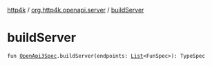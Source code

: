 [http4k](../index.md) / [org.http4k.openapi.server](index.md) / [buildServer](./build-server.md)

# buildServer

`fun `[`OpenApi3Spec`](../org.http4k.openapi/-open-api3-spec/index.md)`.buildServer(endpoints: `[`List`](https://kotlinlang.org/api/latest/jvm/stdlib/kotlin.collections/-list/index.html)`<FunSpec>): TypeSpec`